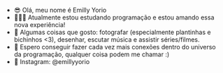 - 😎 Olá, meu nome é Emilly Yorio
- 👩🏼‍💻 Atualmente estou estudando programação e estou amando essa nova experiência!
- 🌻 Algumas coisas que gosto: fotografar (especialmente plantinhas e bichinhos <3), desenhar, escutar música e assistir séries/filmes.
- 💞️ Espero conseguir fazer cada vez mais conexões dentro do universo da programação, qualquer coisa podem me chamar :) 
- 🤝 Instagram: @emillyyorio


<!---
EmillyYorio/EmillyYorio is a ✨ special ✨ repository because its `README.md` (this file) appears on your GitHub profile.
You can click the Preview link to take a look at your changes.
--->
